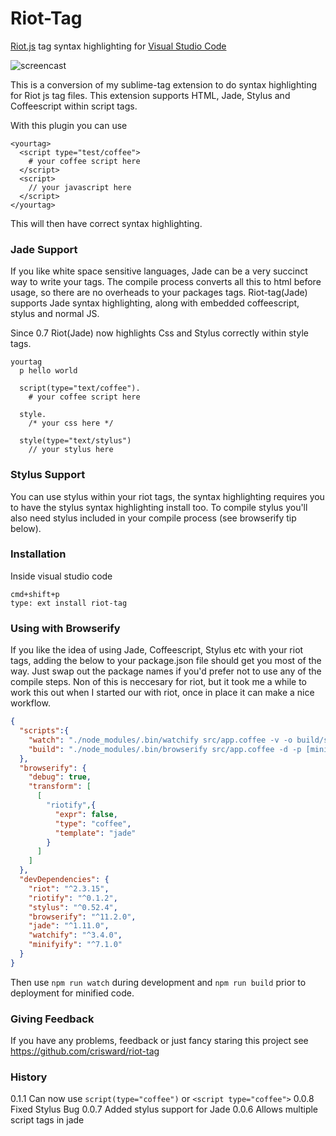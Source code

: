 # Riot-Tag

[Riot.js](http://riotjs.com/) tag syntax highlighting for [Visual Studio Code](https://code.visualstudio.com)

![screencast](https://github.com/crisward/riot-tag/raw/master/images/screen-cast.gif)

This is a conversion of my sublime-tag extension to do syntax highlighting 
for Riot js tag files. This extension supports HTML, Jade, Stylus and Coffeescript within
script tags.

With this plugin you can use

```
<yourtag>
  <script type="test/coffee">
    # your coffee script here
  </script>
  <script>
    // your javascript here
  </script>
</yourtag>
```
This will then have correct syntax highlighting.

### Jade Support

If you like white space sensitive languages, Jade can be
a very succinct way to write your tags. The compile process
converts all this to html before usage, so there are no
overheads to your packages tags. Riot-tag(Jade) supports
Jade syntax highlighting, along with embedded coffeescript,
stylus and normal JS.

Since 0.7  Riot(Jade) now highlights Css and Stylus correctly
within style tags.

```jade
yourtag
  p hello world

  script(type="text/coffee").
    # your coffee script here
    
  style.
    /* your css here */
    
  style(type="text/stylus")
    // your stylus here 

```

### Stylus Support

You can use stylus within your riot tags, the syntax highlighting requires you
to have the stylus syntax highlighting install too. To compile stylus you'll
also need stylus included in your compile process (see browserify tip below). 

### Installation

Inside visual studio code
```
cmd+shift+p
type: ext install riot-tag
```

### Using with Browserify

If you like the idea of using Jade, Coffeescript, Stylus etc with your riot tags, adding the
below to your package.json file should get you most of the way. Just swap out the package names
if you'd prefer not to use any of the compile steps. Non of this is neccesary for riot, but it took
me a while to work this out when I started our with riot, once in place it can make a nice workflow.

```json
{
  "scripts":{
    "watch": "./node_modules/.bin/watchify src/app.coffee -v -o build/site.js",
    "build": "./node_modules/.bin/browserify src/app.coffee -d -p [minifyify --uglify [--mangle 0] --map build/app.map.json --output build/app.map.json] -o build/app.js"
  },
  "browserify": {
    "debug": true,
    "transform": [
      [
        "riotify",{
          "expr": false,
          "type": "coffee",
          "template": "jade"
        }
      ]
    ]
  },
  "devDependencies": {
    "riot": "^2.3.15",
    "riotify": "^0.1.2",
    "stylus": "^0.52.4",
    "browserify": "^11.2.0",
    "jade": "^1.11.0",
    "watchify": "^3.4.0",
    "minifyify": "^7.1.0"
  }
}
```
Then use `npm run watch` during development and `npm run build` prior to deployment for minified code.


### Giving Feedback

If you have any problems, feedback or just fancy staring this project
see https://github.com/crisward/riot-tag


### History

0.1.1  Can now use `script(type="coffee")` or `<script type="coffee">`
0.0.8  Fixed Stylus Bug
0.0.7  Added stylus support for Jade
0.0.6  Allows multiple script tags in jade